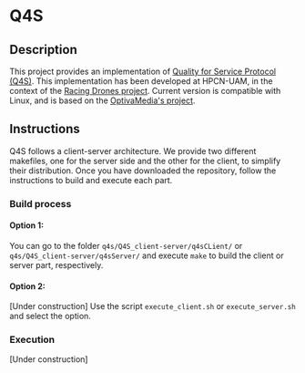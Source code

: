 # Q4S

## Description

This project provides an implementation of [Quality for Service Protocol (Q4S)](https://datatracker.ietf.org/doc/draft-aranda-dispatch-q4s/ "Q4S @ IETF Datatracker"). This implementation has been developed at HPCN-UAM, in the context of the [Racing Drones project](http://www.hpcn-uam.es/project/racing-drones/ "Racing Drones @ HPCN-UAM"). Current version is compatible with Linux, and is based on the [OptivaMedia's project](https://github.com/OptivaMediaArqueopterix/q4s).

## Instructions

Q4S follows a client-server architecture. We provide two different makefiles, one for the server side and the other for the client, to simplify their distribution. Once you have downloaded the repository, follow the instructions to build and execute each part.

### Build process

#### Option 1: 
You can go to the folder ```q4s/Q4S_client-server/q4sCLient/``` or ```q4s/Q4S_client-server/q4sServer/``` and execute ```make``` to build the client or server part, respectively.

#### Option 2:
[Under construction] Use the script ```execute_client.sh``` or ```execute_server.sh``` and select the option.

### Execution

[Under construction]
